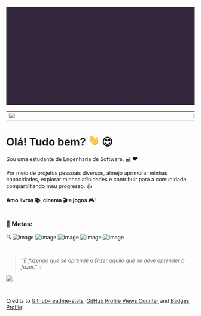 <img src="https://github.com/reglabel/reglabel/blob/main/images/reglabel.gif"></h2>

<center>
<table>
    <tr>
        <td><img width="480px" align="left" src="https://github-readme-stats.vercel.app/api?username=reglabel&count_private=true&hide=prs,issues,contribs&show_icons=true&title_color=ffffff&icon_color=fee140&text_color=ffffff&bg_color=580b79,b86675,e0b123"/></td>
        <td><img width="400px" align="left" src="https://github-readme-stats.vercel.app/api/top-langs/?username=reglabel&layout=compact&title_color=ffffff&icon_color=fee140&text_color=ffffff&bg_color=e0b123,b86675,580b79" /></td>
    </tr>   
</table>
</center>

# Olá! Tudo bem? <img src="https://github.com/reglabel/reglabel/blob/main/images/Hi.gif" width="30px"> :blush:</h2> 
Sou uma estudante de Engenharia de Software. :computer: :heart:

Por meio de projetos pessoais diversos, almejo aprimorar minhas capacidades, explorar minhas afinidades e contribuir para a comunidade, compartilhando meu progresso. :thumbsup:

**Amo livros :books:, cinema :clapper: e jogos :video_game:!**

#

### :rocket: Metas: 

:mag: ![image](https://img.shields.io/badge/Java-ED8B00?style=for-the-badge&logo=java&logoColor=white)  ![image](https://img.shields.io/badge/Python-3776AB?style=for-the-badge&logo=python&logoColor=white)  ![image](https://img.shields.io/badge/HTML5-E34F26?style=for-the-badge&logo=html5&logoColor=white)  ![image](https://img.shields.io/badge/CSS3-1572B6?style=for-the-badge&logo=css3&logoColor=white)  ![image](https://img.shields.io/badge/JavaScript-F7DF1E?style=for-the-badge&logo=javascript&logoColor=black)

#

> _"É fazendo que se aprende a fazer aquilo que se deve aprender a fazer." :bulb:_

![](https://komarev.com/ghpvc/?username=reglabel&color=e6a267&style=flat-square&label=VISITANTES)

#

Credits to [Github-readme-stats](https://github.com/murilothink/github-readme-stats), [GitHub Profile Views Counter](https://github.com/antonkomarev/github-profile-views-counter) and [Badges Profile](https://github.com/alexandresanlim/Badges4-README.md-Profile#-skills-)!
